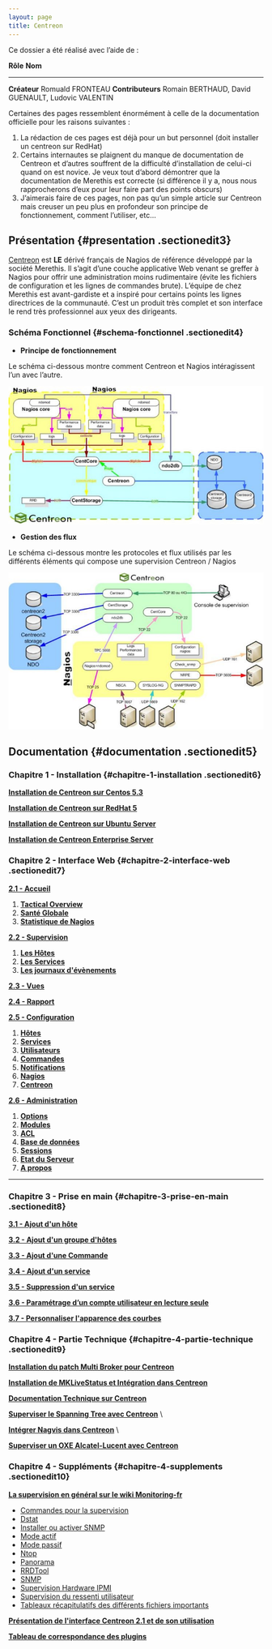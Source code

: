 ```yaml
---
layout: page
title: Centreon
---
```


Ce dossier a été réalisé avec l’aide de :

  **Rôle**            **Nom**
  ------------------- ---------------------------------------------------
  **Créateur**        Romuald FRONTEAU
  **Contributeurs**   Romain BERTHAUD, David GUENAULT, Ludovic VALENTIN

Certaines des pages ressemblent énormément à celle de la documentation
officielle pour les raisons suivantes :

1.  La rédaction de ces pages est déjà pour un but personnel (doit
    installer un centreon sur RedHat)
2.  Certains internautes se plaignent du manque de documentation de
    Centreon et d’autres souffrent de la difficulté d’installation de
    celui-ci quand on est novice. Je veux tout d’abord démontrer que la
    documentation de Merethis est correcte (si différence il y a, nous
    nous rapprocherons d’eux pour leur faire part des points obscurs)
3.  J’aimerais faire de ces pages, non pas qu’un simple article sur
    Centreon mais creuser un peu plus en profondeur son principe de
    fonctionnement, comment l’utiliser, etc…

Présentation {#presentation .sectionedit3}
------------

[Centreon](http://www.centreon.com/ "http://www.centreon.com/") est
**LE** dérivé français de Nagios de référence développé par la société
Merethis. Il s’agit d’une couche applicative Web venant se greffer à
Nagios pour offrir une administration moins rudimentaire (évite les
fichiers de configuration et les lignes de commandes brute). L’équipe de
chez Merethis est avant-gardiste et a inspiré pour certains points les
lignes directrices de la communauté. C’est un produit très complet et
son interface le rend très professionnel aux yeux des dirigeants.

### Schéma Fonctionnel {#schema-fonctionnel .sectionedit4}

-   **Principe de fonctionnement**

Le schéma ci-dessous montre comment Centreon et Nagios intéragissent
l’un avec l’autre.

[![archi-centreon.jpg](../assets/media/powered/centreon/archi-centreon.jpg@w=700 "archi-centreon.jpg")](../_detail/powered/centreon/archi-centreon.jpg@id=centreon%253Astart.html "powered:centreon:archi-centreon.jpg")

-   **Gestion des flux**

Le schéma ci-dessous montre les protocoles et flux utilisés par les
différents éléments qui compose une supervision Centreon / Nagios

[![centreon-flux.jpg](../assets/media/powered/centreon/centreon-flux.jpg@w=700 "centreon-flux.jpg")](../_detail/powered/centreon/centreon-flux.jpg@id=centreon%253Astart.html "powered:centreon:centreon-flux.jpg")

Documentation {#documentation .sectionedit5}
-------------

### Chapitre 1 - Installation {#chapitre-1-installation .sectionedit6}

**[Installation de Centreon sur Centos
5.3](centreon-centos-install.html "centreon:centreon-centos-install")**

**[Installation de Centreon sur RedHat
5](centreon-redhat-install.html "centreon:centreon-redhat-install")**

**[Installation de Centreon sur Ubuntu
Server](centreon-ubuntu-install.html "centreon:centreon-ubuntu-install")**

**[Installation de Centreon Enterprise
Server](centreon-enterprise-server.html "centreon:centreon-enterprise-server")**

### Chapitre 2 - Interface Web {#chapitre-2-interface-web .sectionedit7}

**[2.1 -
Accueil](manuel-utilisation/start.html#accueil "centreon:manuel-utilisation:start")**

1.  **[Tactical
    Overview](manuel-utilisation/start.html#tactical-overview "centreon:manuel-utilisation:start")**
2.  **[Santé
    Globale](manuel-utilisation/start.html#sante-globale "centreon:manuel-utilisation:start")**
3.  **[Statistique de
    Nagios](manuel-utilisation/start.html#statistique-de-nagios "centreon:manuel-utilisation:start")**

**[2.2 -
Supervision](manuel-utilisation/start.html#supervision "centreon:manuel-utilisation:start")**

1.  **[Les
    Hôtes](manuel-utilisation/start.html#les-hotes "centreon:manuel-utilisation:start")**
2.  **[Les
    Services](manuel-utilisation/start.html#les-services "centreon:manuel-utilisation:start")**
3.  **[Les journaux
    d'évènements](manuel-utilisation/start.html#les-journaux-d-evenements "centreon:manuel-utilisation:start")**

**[2.3 -
Vues](manuel-utilisation/start.html#vues "centreon:manuel-utilisation:start")**

**[2.4 -
Rapport](manuel-utilisation/start.html#rapport "centreon:manuel-utilisation:start")**

**[2.5 -
Configuration](manuel-utilisation/start.html#configuration "centreon:manuel-utilisation:start")**

1.  **[Hôtes](manuel-utilisation/start.html#hotes "centreon:manuel-utilisation:start")**
2.  **[Services](manuel-utilisation/start.html#services "centreon:manuel-utilisation:start")**
3.  **[Utilisateurs](manuel-utilisation/start.html#utilisateurs "centreon:manuel-utilisation:start")**
4.  **[Commandes](manuel-utilisation/start.html#commandes "centreon:manuel-utilisation:start")**
5.  **[Notifications](manuel-utilisation/start.html#notifications "centreon:manuel-utilisation:start")**
6.  **[Nagios](manuel-utilisation/start.html#nagios "centreon:manuel-utilisation:start")**
7.  **[Centreon](manuel-utilisation/start.html#centreon "centreon:manuel-utilisation:start")**

**[2.6 -
Administration](manuel-utilisation/start.html#administration "centreon:manuel-utilisation:start")**

1.  **[Options](manuel-utilisation/start.html#options "centreon:manuel-utilisation:start")**
2.  **[Modules](manuel-utilisation/start.html#modules "centreon:manuel-utilisation:start")**
3.  **[ACL](manuel-utilisation/start.html#acl "centreon:manuel-utilisation:start")**
4.  **[Base de
    données](manuel-utilisation/start.html#base-de-donnees "centreon:manuel-utilisation:start")**
5.  **[Sessions](manuel-utilisation/start.html#sessions "centreon:manuel-utilisation:start")**
6.  **[Etat du
    Serveur](manuel-utilisation/start.html#etat-du-serveur "centreon:manuel-utilisation:start")**
7.  **[A
    propos](manuel-utilisation/start.html#a-propos "centreon:manuel-utilisation:start")**

* * * * *

### Chapitre 3 - Prise en main {#chapitre-3-prise-en-main .sectionedit8}

**[3.1 - Ajout d'un
hôte](manuel-utilisation/start.html#ajout-d-un-hote "centreon:manuel-utilisation:start")**

**[3.2 - Ajout d'un groupe
d'hôtes](manuel-utilisation/start.html#ajout-d-un-groupe-d-hotes "centreon:manuel-utilisation:start")**

**[3.3 - Ajout d'une
Commande](manuel-utilisation/start.html#ajout-d-une-commande "centreon:manuel-utilisation:start")**

**[3.4 - Ajout d'un
service](manuel-utilisation/start.html#ajout-d-un-service "centreon:manuel-utilisation:start")**

**[3.5 - Suppression d'un
service](manuel-utilisation/start.html#suppression-d-un-service "centreon:manuel-utilisation:start")**

**[3.6 - Paramétrage d’un compte utilisateur en lecture
seule](manuel-utilisation/start.html#parametrage-d-un-compte-utilisateur-en-lecture-seule "centreon:manuel-utilisation:start")**

**[3.7 - Personnaliser l'apparence des
courbes](manuel-utilisation/start.html#personnaliser-l-apparence-des-courbes "centreon:manuel-utilisation:start")**

### Chapitre 4 - Partie Technique {#chapitre-4-partie-technique .sectionedit9}

**[Installation du patch Multi Broker pour
Centreon](multi-broker-patch-install.html "centreon:multi-broker-patch-install")**

**[Installation de MKLiveStatus et Intégration dans
Centreon](mklivestatus-install-integration-centreon.html "centreon:mklivestatus-install-integration-centreon")**

**[Documentation Technique sur
Centreon](centreon-doc-technique.html "centreon:centreon-doc-technique")**

**[Superviser le Spanning Tree avec
Centreon](superviser-spanning-tree.html "centreon:superviser-spanning-tree")**
\

**[Intégrer Nagvis dans
Centreon](integration-nagvis.html "centreon:integration-nagvis")** \

**[Superviser un OXE Alcatel-Lucent avec
Centreon](superviser-oxe-alcatel.html "centreon:superviser-oxe-alcatel")**

### Chapitre 4 - Suppléments {#chapitre-4-supplements .sectionedit10}

**[La supervision en général sur le wiki
Monitoring-fr](../supervision/start.html "supervision:start")**

-   [Commandes pour la
    supervision](../supervision/commands.html "supervision:commands")
-   [Dstat](../supervision/dstat.html "supervision:dstat")
-   [Installer ou activer
    SNMP](../supervision/snmp-install.html "supervision:snmp-install")
-   [Mode actif](../supervision/actif.html "supervision:actif")
-   [Mode passif](../supervision/passif.html "supervision:passif")
-   [Ntop](../supervision/ntop/start.html "supervision:ntop:start")
-   [Panorama](../supervision/links.html "supervision:links")
-   [RRDTool](../supervision/rrdtool.html "supervision:rrdtool")
-   [SNMP](../supervision/snmp.html "supervision:snmp")
-   [Supervision Hardware
    IPMI](../supervision/ipmi.html "supervision:ipmi")
-   [Supervision du ressenti
    utilisateur](../supervision/eue/start.html "supervision:eue:start")
-   [Tableaux récapitulatifs des différents fichiers
    importants](../supervision/important-files.html "supervision:important-files")

**[Présentation de l'interface Centreon 2.1 et de son
utilisation](centreon-interface-utilisation.html "centreon:centreon-interface-utilisation")**

**[Tableau de correspondance des plugins](tableau-correspondance-plugins.html "centreon:tableau-correspondance-plugins")**